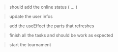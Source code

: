 > should add the online status  ( ... )

> update the user infos

> add the useEffect the parts that refreshes

> finish all the tasks and should be work as expected

> start the tournament
